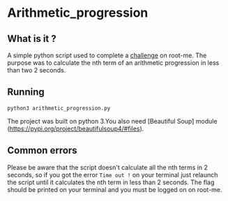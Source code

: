 # Arithmetic_progression

## What is it ?

A simple python script used to complete a [challenge](https://www.root-me.org/fr/Challenges/Programmation/Suite-arithmetique) on root-me. The purpose was to calculate the nth term of an arithmetic progression in less than two 2 seconds. 

## Running
 `python3 arithmetic_progression.py` 

The project was built on python 3.You also need [Beautiful Soup] module (https://pypi.org/project/beautifulsoup4/#files). 

## Common errors 

Please be aware that the script doesn't calculate all the nth terms in 2 seconds, so if you got the error `Time out !` on your terminal just relaunch the script until it calculates the nth term in less than 2 seconds. The flag should be printed on your terminal and you must be logged on on root-me.
 

